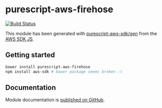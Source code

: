 # purescript-aws-firehose

[![Build Status](https://app.wercker.com/status/5909b9e96d1080804b17a28f72f87b6b/s/master)](https://app.wercker.com/project/byKey/5909b9e96d1080804b17a28f72f87b6b)

This module has been generated with [purescript-aws-sdk/gen](https://github.com/purescript-aws-sdk/gen) from the [AWS SDK JS](https://github.com/aws/aws-sdk-js).

## Getting started

```sh
bower install purescript-aws-firehose
npm install aws-sdk # bower package seems broken :(
```

## Documentation

Module documentation is [published on GitHub](https://github.com/purescript-aws-sdk/purescript-aws-firehose/tree/master/docs).
